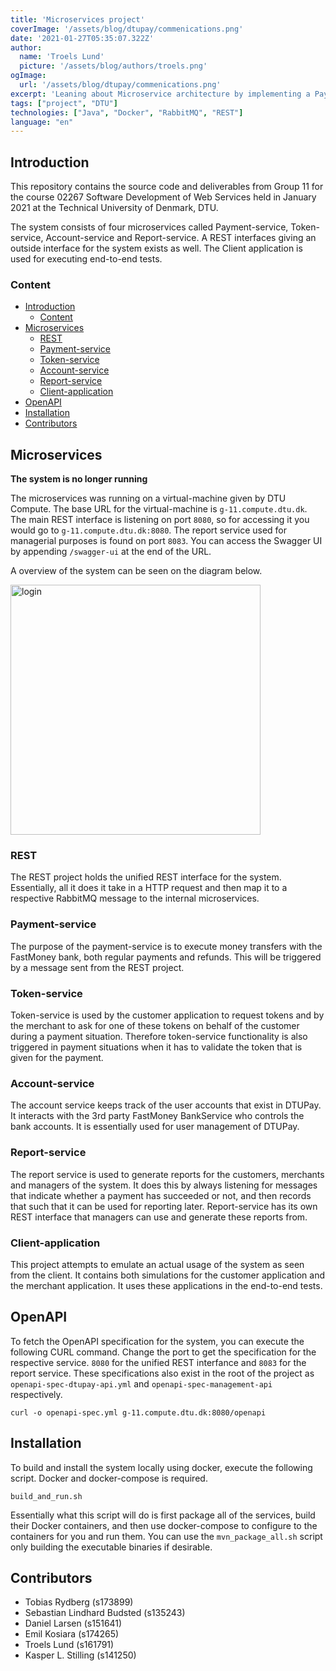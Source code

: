 ```yaml
---
title: 'Microservices project'
coverImage: '/assets/blog/dtupay/commenications.png'
date: '2021-01-27T05:35:07.322Z'
author:
  name: 'Troels Lund'
  picture: '/assets/blog/authors/troels.png'
ogImage:
  url: '/assets/blog/dtupay/commenications.png'
excerpt: 'Leaning about Microservice architecture by implementing a Payment-service.'
tags: ["project", "DTU"]
technologies: ["Java", "Docker", "RabbitMQ", "REST"]
language: "en"
---
```


## Introduction

This repository contains the source code and deliverables from Group 11 for the course 02267 Software Development of Web Services held in January 2021 at the Technical University of Denmark, DTU.

The system consists of four microservices called Payment-service, Token-service, Account-service and Report-service. A REST interfaces giving an outside interface for the system exists as well. The Client application is used for executing end-to-end tests.

### Content

- [Introduction](#introduction)
  - [Content](#content)
- [Microservices](#microservices)
  - [REST](#rest)
  - [Payment-service](#payment-service)
  - [Token-service](#token-service)
  - [Account-service](#account-service)
  - [Report-service](#report-service)
  - [Client-application](#client-application)
- [OpenAPI](#openapi)
- [Installation](#installation)
- [Contributors](#contributors)

## Microservices

**The system is no longer running** 

The microservices was running on a virtual-machine given by DTU Compute. The
base URL for the virtual-machine is `g-11.compute.dtu.dk`. The main REST interface is listening on port `8080`, so for accessing it you would go to `g-11.compute.dtu.dk:8080`. The report service used for managerial purposes is found on port `8083`. You can access the Swagger UI by appending `/swagger-ui` at the end of the URL.

A overview of the system can be seen on the diagram below. 

<img src="/assets/blog/dtupay/commenications.png" alt="login" style="height:400px !important;" />

### REST

The REST project holds the unified REST interface for the system. Essentially, all it does it take in a HTTP request and then map it to a respective RabbitMQ message to the internal microservices.

### Payment-service

The purpose of the payment-service is to execute money transfers with the FastMoney bank, both regular payments and refunds. This will be triggered by a message sent from the REST project.


### Token-service

Token-service is used by the customer application to request tokens and by the merchant to ask for one of 
these tokens on behalf of the customer during a payment situation. Therefore token-service functionality is also triggered in payment situations when it has to validate the token that is given for the payment.


### Account-service

The account service keeps track of the user accounts that exist in DTUPay.
It interacts with the 3rd party FastMoney BankService who controls the bank accounts. It is essentially
used for user management of DTUPay.


### Report-service

The report service is used to generate reports for the customers, merchants and managers of the system. It does this by always listening for messages that indicate whether a payment has succeeded or not,
and then records that such that it can be used
for reporting later. Report-service has its own
REST interface that managers can use and generate
these reports from.


### Client-application

This project attempts to emulate an actual usage of the system as seen from the client. It contains both simulations for the customer application and the merchant application. It uses these applications in the end-to-end tests.


## OpenAPI

To fetch the OpenAPI specification for the system, you can execute the following CURL command. Change the port to get the specification for
the respective service. `8080` for the unified REST interfance and `8083` for the report service. These specifications also exist in the root of the project as `openapi-spec-dtupay-api.yml` and `openapi-spec-management-api` respectively.

```
curl -o openapi-spec.yml g-11.compute.dtu.dk:8080/openapi
```

## Installation

To build and install the system locally using docker, execute the following script. Docker and
docker-compose is required. 

```
build_and_run.sh
```

Essentially what this script will do is first package all of the services, build their Docker containers, and then use docker-compose to configure to the containers for you and run them. You can use the `mvn_package_all.sh` script only building the executable binaries if desirable.


## Contributors

- Tobias Rydberg (s173899)
- Sebastian Lindhard Budsted (s135243)
- Daniel Larsen (s151641)
- Emil Kosiara (s174265)
- Troels Lund (s161791)
- Kasper L. Stilling (s141250)
